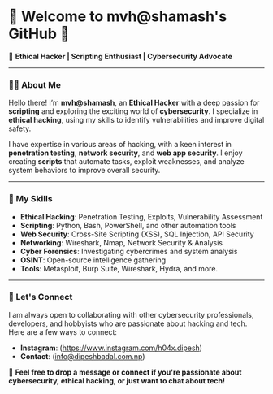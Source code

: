 
# 👾 Welcome to mvh@shamash's GitHub 🖤

🚨 **Ethical Hacker | Scripting Enthusiast | Cybersecurity Advocate**

---

### 🧑‍💻 About Me

Hello there! I’m **mvh@shamash**, an **Ethical Hacker** with a deep passion for **scripting** and exploring the exciting world of **cybersecurity**. I specialize in **ethical hacking**, using my skills to identify vulnerabilities and improve digital safety. 

I have expertise in various areas of hacking, with a keen interest in **penetration testing**, **network security**, and **web app security**. I enjoy creating **scripts** that automate tasks, exploit weaknesses, and analyze system behaviors to improve overall security.

---

### 🚀 My Skills

- **Ethical Hacking**: Penetration Testing, Exploits, Vulnerability Assessment
- **Scripting**: Python, Bash, PowerShell, and other automation tools
- **Web Security**: Cross-Site Scripting (XSS), SQL Injection, API Security
- **Networking**: Wireshark, Nmap, Network Security & Analysis
- **Cyber Forensics**: Investigating cybercrimes and system analysis
- **OSINT**: Open-source intelligence gathering
- **Tools**: Metasploit, Burp Suite, Wireshark, Hydra, and more.


---

### 💬 Let's Connect

I am always open to collaborating with other cybersecurity professionals, developers, and hobbyists who are passionate about hacking and tech. Here are a few ways to connect:

- **Instagram**: (https://www.instagram.com/h04x.dipesh)
- **Contact**: (info@dipeshbadal.com.np)

💬 **Feel free to drop a message or connect if you're passionate about cybersecurity, ethical hacking, or just want to chat about tech!**
